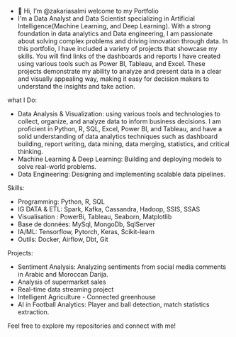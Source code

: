 - 👋 Hi, I’m @zakariasalmi welcome to my Portfolio
-  I'm a Data Analyst and Data Scientist specializing in Artificial Intelligence(Machine Learning, and Deep Learning). With a strong foundation in data analytics and Data engineering, I am passionate about solving complex problems and driving innovation through data. In this portfolio, I have included a variety of projects that showcase my skills. You will find links of the dashboards and reports I have created using various tools such as Power BI, Tableau, and Excel. These projects demonstrate my ability to analyze and present data in a clear and visually appealing way, making it easy for decision makers to understand the insights and take action.

what I Do:
- Data Analysis & Visualization: using various tools and technologies to collect, organize, and analyze data to inform business decisions. I am proficient in Python, R, SQL, Excel, Power BI, and Tableau, and have a solid understanding of data analytics techniques such as dashboard building, report writing, data mining, data merging, statistics, and critical thinking.
- Machine Learning & Deep Learning: Building and deploying models to solve real-world problems.
- Data Engineering: Designing and implementing scalable data pipelines.

Skills:
- Programming: Python, R, SQL
- IG DATA & ETL: Spark, Kafka, Cassandra, Hadoop, SSIS, SSAS
- Visualisation : PowerBi, Tableau, Seaborn, Matplotlib
- Base de données: MySql, MongoDb, SqlServer
- IA/ML:  Tensorflow, Pytorch, Keras, Scikit-learn
- Outils: Docker, Airflow, Dbt, Git

Projects:
- Sentiment Analysis: Analyzing sentiments from social media comments in Arabic and Moroccan Darija.
- Analysis of supermarket sales
- Real-time data streaming project
- Intelligent Agriculture - Connected greenhouse
- AI in Football Analytics: Player and ball detection, match statistics extraction.
  
Feel free to explore my repositories and connect with me!
